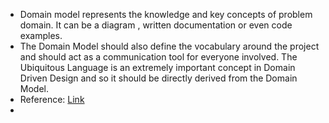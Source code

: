 - Domain model represents the knowledge and key concepts of problem domain. It can be a diagram , written documentation or even code examples.
- The Domain Model should also define the vocabulary around the project and should act as a communication tool for everyone involved. The Ubiquitous Language is an extremely important concept in Domain Driven Design and so it should be directly derived from the Domain Model.
- Reference: [Link](https://stackoverflow.com/questions/68463938/what-is-model-in-ddd)
-